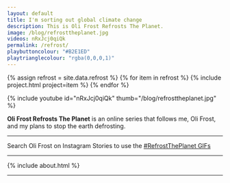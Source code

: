 ```yaml
---
layout: default
title: I'm sorting out global climate change
description: This is Oli Frost Refrosts The Planet.
image: /blog/refrosttheplanet.jpg
videos: nRxJcj0qiQk
permalink: /refrost/
playbuttoncolour: "#B2E1ED"
playtrianglecolour: "rgba(0,0,0,1)"
---
```


<div class="posts" markdown="0">
{% assign refrost = site.data.refrost %}
{% for item in refrost %}
    {% include project.html project=item %}
{% endfor %}
</div>

{% include youtube id="nRxJcj0qiQk" thumb="/blog/refrosttheplanet.jpg" %}

**Oli Frost Refrosts The Planet** is an online series that follows me, Oli Frost, and my plans to stop the earth defrosting.


---

Search Oli Frost on Instagram Stories to use the [#RefrostThePlanet GIFs](/gifs)

---

{% include about.html %}

---
